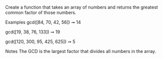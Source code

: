 Create a function that takes an array of numbers and returns the greatest common factor of those numbers.

Examples
gcd([84, 70, 42, 56]) ➞ 14

gcd([19, 38, 76, 133]) ➞ 19

gcd([120, 300, 95, 425, 625]) ➞ 5

Notes
The GCD is the largest factor that divides all numbers in the array.